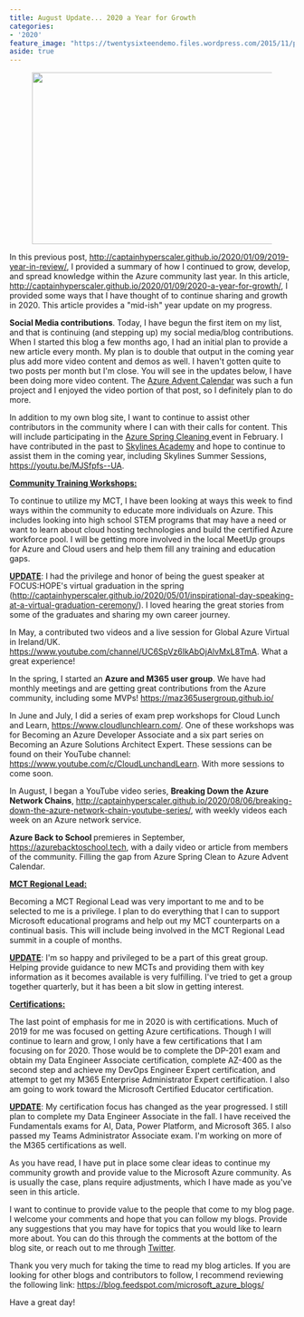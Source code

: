 ```yaml
---
title: August Update... 2020 a Year for Growth
categories:
- '2020'
feature_image: "https://twentysixteendemo.files.wordpress.com/2015/11/post.png"
aside: true
---
```



<div class="wp-block-image"><figure class="aligncenter size-large is-resized"><img src="https://captainhyperscaler.files.wordpress.com/2020/01/2020cloud-1.jpg?w=283" alt="" class="wp-image-217" width="543" height="303"/></figure></div>


In this previous post, <a rel="noreferrer noopener" aria-label=" (opens in a new tab)" href="http://captainhyperscaler.github.io/2020/01/09/2019-year-in-review/" target="_blank">http://captainhyperscaler.github.io/2020/01/09/2019-year-in-review/</a>, I provided a summary of how I continued to grow, develop, and spread knowledge within the Azure community last year.  In this article, <a rel="noreferrer noopener" href="http://captainhyperscaler.github.io/2020/01/09/2020-a-year-for-growth/" target="_blank">http://captainhyperscaler.github.io/2020/01/09/2020-a-year-for-growth/</a>, I provided some ways that I have thought of to continue sharing and growth in 2020.  This article provides a "mid-ish" year update on my progress.

<strong>Social Media contributions</strong>.  Today, I have begun the first item on my list, and that is continuing (and stepping up) my social media/blog contributions.  When I started this blog a few months ago, I had an initial plan to provide a new article every month.  My plan is to double that output in the coming year plus add more video content and demos as well.  I haven't gotten quite to two posts per month but I'm close. You will see in the updates below, I have been doing more video content. The <a rel="noreferrer noopener" aria-label="Azure Advent Calendar (opens in a new tab)" href="https://azureadventcalendar.com/" target="_blank">Azure Advent Calendar</a> was such a fun project and I enjoyed the video portion of that post, so I definitely plan to do more.

In addition to my own blog site, I want to continue to assist other contributors in the community where I can with their calls for content.  This will include participating in the <a rel="noreferrer noopener" aria-label="Azure Spring Cleaning  (opens in a new tab)" href="https://www.azurespringclean.com/" target="_blank">Azure Spring Cleaning </a>event in February.  I have contributed in the past to <a rel="noreferrer noopener" aria-label="Skylines Academy (opens in a new tab)" href="https://courses.skylinesacademy.com/?affcode=180879_p1mljie2" target="_blank">Skylines Academy</a> and hope to continue to assist them in the coming year, including Skylines Summer Sessions, <a rel="noreferrer noopener" href="https://youtu.be/MJSfpfs--UA" target="_blank">https://youtu.be/MJSfpfs--UA</a>.

<strong><span style="text-decoration:underline;">Community Training Workshops:</span></strong>

To continue to utilize my MCT, I have been looking at ways this week to find ways within the community to educate more individuals on Azure.  This includes looking into high school STEM programs that may have a need or want to learn about cloud hosting technologies and build the certified Azure workforce pool.  I will be getting more involved in the local MeetUp groups for Azure and Cloud users and help them fill any training and education gaps.

<span style="text-decoration:underline;"><strong>UPDATE</strong></span>: I had the privilege and honor of being the guest speaker at FOCUS:HOPE's virtual graduation in the spring (<a rel="noreferrer noopener" href="http://captainhyperscaler.github.io/2020/05/01/inspirational-day-speaking-at-a-virtual-graduation-ceremony/" target="_blank">http://captainhyperscaler.github.io/2020/05/01/inspirational-day-speaking-at-a-virtual-graduation-ceremony/</a>). I loved hearing the great stories from some of the graduates and sharing my own career journey.

In May, a contributed two videos and a live session for Global Azure Virtual in Ireland/UK. <a rel="noreferrer noopener" href="https://www.youtube.com/channel/UC6SpVz6lkAbOjAlvMxL8TmA" target="_blank">https://www.youtube.com/channel/UC6SpVz6lkAbOjAlvMxL8TmA</a>. What a great experience!

In the spring, I started an <strong>Azure and M365 user group</strong>. We have had monthly meetings and are getting great contributions from the Azure community, including some MVPs! <a rel="noreferrer noopener" href="https://maz365usergroup.github.io/" target="_blank">https://maz365usergroup.github.io/</a>

In June and July, I did a series of exam prep workshops for Cloud Lunch and Learn, <a rel="noreferrer noopener" href="https://www.cloudlunchlearn.com/" target="_blank">https://www.cloudlunchlearn.com/</a>. One of these workshops was for Becoming an Azure Developer Associate and a six part series on Becoming an Azure Solutions Architect Expert. These sessions can be found on their YouTube channel: <a rel="noreferrer noopener" href="https://www.youtube.com/c/CloudLunchandLearn" target="_blank">https://www.youtube.com/c/CloudLunchandLearn</a>. With more sessions to come soon. 

In August, I began a YouTube video series, <strong>Breaking Down the Azure Network Chains</strong>, <a rel="noreferrer noopener" href="http://captainhyperscaler.github.io/2020/08/06/breaking-down-the-azure-network-chain-youtube-series/" target="_blank">http://captainhyperscaler.github.io/2020/08/06/breaking-down-the-azure-network-chain-youtube-series/</a>, with weekly videos each week on an Azure network service.

<strong>Azure Back to School </strong>premieres in September, <a rel="noreferrer noopener" href="https://azurebacktoschool.tech" target="_blank">https://azurebacktoschool.tech</a>, with a daily video or article from members of the community.  Filling the gap from Azure Spring Clean to Azure Advent Calendar. 

<span style="text-decoration:underline;"><strong>MCT Regional Lead:</strong></span>

Becoming a MCT Regional Lead was very important to me and to be selected to me is a privilege.  I plan to do everything that I can to support Microsoft educational programs and help out my MCT counterparts on a continual basis.  This will include being involved in the MCT Regional Lead summit in a couple of months.

<span style="text-decoration:underline;"><strong>UPDATE</strong></span>: I'm so happy and privileged to be a part of this great group. Helping provide guidance to new MCTs and providing them with key information as it becomes available is very fulfilling. I've tried to get a group together quarterly, but it has been a bit slow in getting interest. 

<span style="text-decoration:underline;"><strong>Certifications:</strong></span>

The last point of emphasis for me in 2020 is with certifications.  Much of 2019 for me was focused on getting Azure certifications.  Though I will continue to learn and grow, I only have a few certifications that I am focusing on for 2020.  Those would be to complete the DP-201 exam and obtain my Data Engineer Associate certification,  complete AZ-400 as the second step and achieve my DevOps Engineer Expert certification, and attempt to get my M365 Enterprise Administrator Expert certification.  I also am going to work toward the Microsoft Certified Educator certification.

<strong><span style="text-decoration:underline;">UPDATE</span></strong>:  My certification focus has changed as the year progressed. I still plan to complete my Data Engineer Associate in the fall. I have received the Fundamentals exams for AI, Data, Power Platform, and Microsoft 365. I also passed my Teams Administrator Associate exam.  I'm working on more of the M365 certifications as well.

As you have read, I have put in place some clear ideas to continue my community growth and provide value to the Microsoft Azure community.  As is usually the case, plans require adjustments, which I have made as you've seen in this article. 

I want to continue to provide value to the people that come to my blog page.  I welcome your comments and hope that you can follow my blogs.  Provide any suggestions that you may have for topics that you would like to learn more about.  You can do this through the comments at the bottom of the blog site, or reach out to me through <a rel="noreferrer noopener" aria-label="Twitter (opens in a new tab)" href="https://twitter.com/DwayneNcloud" target="_blank">Twitter</a>.

Thank you very much for taking the time to read my blog articles.  If you are looking for other blogs and contributors to follow, I recommend reviewing the following link: <a rel="noreferrer noopener" aria-label=" (opens in a new tab)" href="https://blog.feedspot.com/microsoft_azure_blogs/" target="_blank">https://blog.feedspot.com/microsoft_azure_blogs/</a>

Have a great day!
